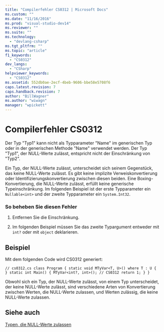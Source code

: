 ```yaml
---
title: "Compilerfehler CS0312 | Microsoft Docs"
ms.custom: ""
ms.date: "11/16/2016"
ms.prod: "visual-studio-dev14"
ms.reviewer: ""
ms.suite: ""
ms.technology: 
  - "devlang-csharp"
ms.tgt_pltfrm: ""
ms.topic: "article"
f1_keywords: 
  - "CS0312"
dev_langs: 
  - "CSharp"
helpviewer_keywords: 
  - "CS0312"
ms.assetid: 552db0ae-2ecf-4beb-9606-bbe58e5708f6
caps.latest.revision: 7
caps.handback.revision: 7
author: "BillWagner"
ms.author: "wiwagn"
manager: "wpickett"
---
```

# Compilerfehler CS0312
Der Typ "Typ1" kann nicht als Typparameter "Name" im generischen Typ oder in der generischen Methode "Name" verwendet werden. Der Typ "Typ1", der NULL\-Werte zulässt, entspricht nicht der Einschränkung von "Typ2".  
  
 Ein Typ, der NULL\-Werte zulässt, unterscheidet sich seinem Gegenstück, das keine NULL\-Werte zulässt. Es gibt keine implizite Verweiskonvertierung oder Identifizierungskonvertierung zwischen diesen beiden. Eine Boxing\-Konvertierung, die NULL\-Werte zulässt, erfüllt keine generische Typeinschränkung. Im folgenden Beispiel ist der erste Typparameter ein `Nullable<int>` und der zweite Typparameter ein `System.Int32`.  
  
### So beheben Sie diesen Fehler  
  
1.  Entfernen Sie die Einschränkung.  
  
2.  Im folgenden Beispiel müssen Sie das zweite Typargument entweder mit `int?` oder mit `object` deklarieren.  
  
## Beispiel  
 Mit dem folgenden Code wird CS0312 generiert:  
  
```  
// cs0312.cs class Program { static void MTyVar<T, U>() where T : U { } static int Main() { MTyVar<int?, int>(); // CS0312 return 1; } }  
```  
  
 Obwohl sich ein Typ, der NULL\-Werte zulässt, von einem Typ unterscheidet, der keine NULL\-Werte zulässt, sind verschiedene Arten von Konvertierung zwischen Werten, die NULL\-Werte zulassen, und Werten zulässig, die keine NULL\-Werte zulassen.  
  
## Siehe auch  
 [Typen, die NULL\-Werte zulassen](../../csharp/programming-guide/nullable-types/index.md)